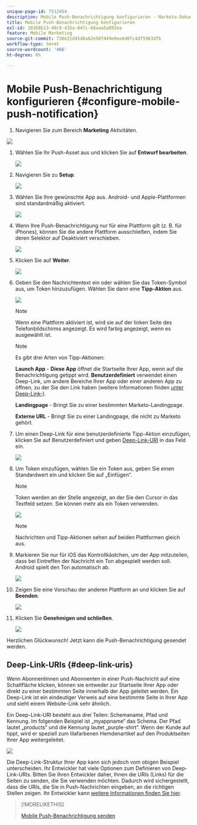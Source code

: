 ```yaml
---
unique-page-id: 7512454
description: Mobile Push-Benachrichtigung konfigurieren - Marketo-Dokumente - Produktdokumentation
title: Mobile Push-Benachrichtigung konfigurieren
exl-id: 10368b13-40c9-435a-847c-68aaa5a892ea
feature: Mobile Marketing
source-git-commit: 736e21d45d8a62e50f449e0ee6d0fc4df5963dfb
workflow-type: tm+mt
source-wordcount: '466'
ht-degree: 0%

---
```


# Mobile Push-Benachrichtigung konfigurieren {#configure-mobile-push-notification}

1. Navigieren Sie zum Bereich **Marketing** Aktivitäten.

![](assets/2fbf1ab6-2247-40c8-980d-be56b9d94890.png)

1. Wählen Sie Ihr Push-Asset aus und klicken Sie auf **Entwurf bearbeiten**.

   ![](assets/image2016-8-23-16-3a49-3a48.png)

1. Navigieren Sie zu **Setup**.

   ![](assets/image2016-8-23-16-3a51-3a56.png)

1. Wählen Sie Ihre gewünschte App aus. Android- und Apple-Plattformen sind standardmäßig aktiviert.

   ![](assets/image2016-8-23-16-3a53-3a33.png)

1. Wenn Ihre Push-Benachrichtigung nur für eine Plattform gilt (z. B. für iPhones), können Sie die andere Plattform ausschließen, indem Sie deren Selektor auf Deaktiviert verschieben.

   ![](assets/image2016-8-23-16-3a41-3a48.png)

1. Klicken Sie auf **Weiter**.

   ![](assets/image2016-8-23-16-3a43-3a28.png)

1. Geben Sie den Nachrichtentext ein oder wählen Sie das Token-Symbol aus, um Token hinzuzufügen. Wählen Sie dann eine **Tipp-Aktion** aus.

   ![](assets/image2015-9-14-16-3a7-3a43.png)

   >[!NOTE]
   >
   >Wenn eine Plattform aktiviert ist, wird sie auf der linken Seite des Telefonbildschirms angezeigt. Es wird farbig angezeigt, wenn es ausgewählt ist.

   >[!NOTE]
   >
   >Es gibt drei Arten von Tipp-Aktionen:
   >
   >**Launch App** - **Diese App** öffnet die Startseite Ihrer App, wenn auf die Benachrichtigung getippt wird. **Benutzerdefiniert** verwendet einen Deep-Link, um andere Bereiche Ihrer App oder einer anderen App zu öffnen, zu der Sie den Link haben (weitere Informationen finden [ unter Deep-Link-](#deep-link-uris)).
   >
   >**Landingpage** - Bringt Sie zu einer bestimmten Marketo-Landingpage.
   >
   >**Externe URL** - Bringt Sie zu einer Landingpage, die nicht zu Marketo gehört.

1. Um einen Deep-Link für eine benutzerdefinierte Tipp-Aktion einzufügen, klicken Sie auf Benutzerdefiniert und geben [Deep-Link-URI](#deep-link-uris) in das Feld ein.

   ![](assets/image2016-7-28-16-3a19-3a13.png)

1. Um Token einzufügen, wählen Sie ein Token aus, geben Sie einen Standardwert ein und klicken Sie auf „Einfügen“.

   >[!NOTE]
   >
   >Token werden an der Stelle angezeigt, an der Sie den Cursor in das Textfeld setzen. Sie können mehr als ein Token verwenden.

   ![](assets/image2015-8-10-14-3a48-3a52.png)

   >[!NOTE]
   >
   >Nachrichten und Tipp-Aktionen sehen auf beiden Plattformen gleich aus.

1. Markieren Sie nur für iOS das Kontrollkästchen, um der App mitzuteilen, dass bei Eintreffen der Nachricht ein Ton abgespielt werden soll. Android spielt den Ton automatisch ab.

   ![](assets/ios-tap-and-notification-hand.png)

1. Zeigen Sie eine Vorschau der anderen Plattform an und klicken Sie auf **Beenden**.

   ![](assets/image2015-9-14-16-3a12-3a34.png)

1. Klicken Sie **Genehmigen und schließen**.

   ![](assets/323dda12-0543-4558-8562-563eed5fa0e0.png)

Herzlichen Glückwunsch! Jetzt kann die Push-Benachrichtigung gesendet werden.

## Deep-Link-URIs {#deep-link-uris}

Wenn Abonnentinnen und Abonnenten in einer Push-Nachricht auf eine Schaltfläche klicken, können sie entweder zur Startseite Ihrer App oder direkt zu einer bestimmten Seite innerhalb der App geleitet werden. Ein Deep-Link ist ein eindeutiger Verweis auf eine bestimmte Seite in Ihrer App und sieht einem Website-Link sehr ähnlich.

Ein Deep-Link-URI besteht aus drei Teilen: Schemaname, Pfad und Kennung. Im folgenden Beispiel ist „myappname“ das Schema. Der Pfad lautet „products“ und die Kennung lautet „purple-shirt“. Wenn der Kunde auf tippt, wird er speziell zum lilafarbenen Hemdenartikel auf den Produktseiten Ihrer App weitergeleitet.

![](assets/image2016-7-29-12-3a49-3a1.png)

Die Deep-Link-Struktur Ihrer App kann sich jedoch vom obigen Beispiel unterscheiden. Ihr Entwickler hat viele Optionen zum Definieren von Deep-Link-URIs. Bitten Sie Ihren Entwickler daher, Ihnen die URIs (Links) für die Seiten zu senden, die Sie verwenden möchten. Dadurch wird sichergestellt, dass die URIs, die Sie in Push-Nachrichten eingeben, an die richtigen Stellen zeigen. Ihr Entwickler kann [weitere Informationen finden Sie hier](https://experienceleague.adobe.com/en/docs/marketo-developer/marketo/mobile/enabling-deep-links-in-your-app).

>[!MORELIKETHIS]
>
>[Mobile Push-Benachrichtigung senden](/help/marketo/product-docs/mobile-marketing/push-notifications/send-a-mobile-push-notification.md)
